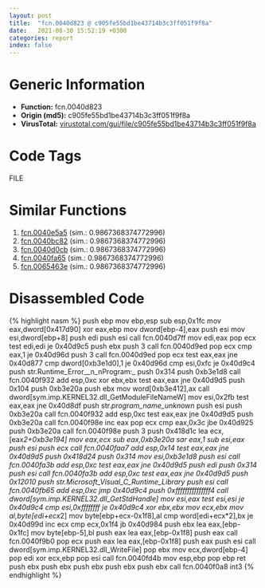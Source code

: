 ```yaml
---
layout: post
title:  "fcn.0040d823 @ c905fe55bd1be43714b3c3ff051f9f8a"
date:   2021-08-30 15:52:19 +0300
categories: report
index: false
---
```


# Generic Information
- **Function:** fcn.0040d823
- **Origin (md5):** c905fe55bd1be43714b3c3ff051f9f8a
- **VirusTotal:** [virustotal.com/gui/file/c905fe55bd1be43714b3c3ff051f9f8a][virustotal_ref]

# Code Tags
<span class="tag" id="FILE">FILE</span>


# Similar Functions

1. [fcn.0040e5a5][similar_1_ref] (sim.: 0.9867368374772996)
2. [fcn.0040bc82][similar_2_ref] (sim.: 0.9867368374772996)
3. [fcn.0040d0cb][similar_3_ref] (sim.: 0.9867368374772996)
4. [fcn.0040fa65][similar_4_ref] (sim.: 0.9867368374772996)
5. [fcn.0065463e][similar_5_ref] (sim.: 0.9867368374772996)


# Disassembled Code

{% highlight nasm %}
push ebp
mov ebp,esp
sub esp,0x1fc
mov eax,dword[0x417d90]
xor eax,ebp
mov dword[ebp-4],eax
push esi
mov esi,dword[ebp+8]
push edi
push esi
call fcn.0040d7ff
mov edi,eax
pop ecx
test edi,edi
je 0x40d9c5
push ebx
push 3
call fcn.0040d9ed
pop ecx
cmp eax,1
je 0x40d96d
push 3
call fcn.0040d9ed
pop ecx
test eax,eax
jne 0x40d877
cmp dword[0xb3e1d0],1
je 0x40d96d
cmp esi,0xfc
je 0x40d9c4
push str.Runtime_Error__n_nProgram:_
push 0x314
push 0xb3e1d8
call fcn.0040f932
add esp,0xc
xor ebx,ebx
test eax,eax
jne 0x40d9d5
push 0x104
push 0xb3e20a
push ebx
mov word[0xb3e412],ax
call dword[sym.imp.KERNEL32.dll_GetModuleFileNameW]
mov esi,0x2fb
test eax,eax
jne 0x40d8df
push str._program_name_unknown_
push esi
push 0xb3e20a
call fcn.0040f932
add esp,0xc
test eax,eax
jne 0x40d9d5
push 0xb3e20a
call fcn.0040f98e
inc eax
pop ecx
cmp eax,0x3c
jbe 0x40d925
push 0xb3e20a
call fcn.0040f98e
push 3
push 0x418d1c
lea ecx,[eax*2+0xb3e194]
mov eax,ecx
sub eax,0xb3e20a
sar eax,1
sub esi,eax
push esi
push ecx
call fcn.0040faa7
add esp,0x14
test eax,eax
jne 0x40d9d5
push 0x418d24
push 0x314
mov esi,0xb3e1d8
push esi
call fcn.0040fa3b
add esp,0xc
test eax,eax
jne 0x40d9d5
push edi
push 0x314
push esi
call fcn.0040fa3b
add esp,0xc
test eax,eax
jne 0x40d9d5
push 0x12010
push str.Microsoft_Visual_C_Runtime_Library
push esi
call fcn.0040fb65
add esp,0xc
jmp 0x40d9c4
push 0xfffffffffffffff4
call dword[sym.imp.KERNEL32.dll_GetStdHandle]
mov esi,eax
test esi,esi
je 0x40d9c4
cmp esi,0xffffffff
je 0x40d9c4
xor ebx,ebx
mov ecx,ebx
mov al,byte[edi+ecx*2]
mov byte[ebp+ecx-0x1f8],al
cmp word[edi+ecx*2],bx
je 0x40d99d
inc ecx
cmp ecx,0x1f4
jb 0x40d984
push ebx
lea eax,[ebp-0x1fc]
mov byte[ebp-5],bl
push eax
lea eax,[ebp-0x1f8]
push eax
call fcn.0040f9b0
pop ecx
push eax
lea eax,[ebp-0x1f8]
push eax
push esi
call dword[sym.imp.KERNEL32.dll_WriteFile]
pop ebx
mov ecx,dword[ebp-4]
pop edi
xor ecx,ebp
pop esi
call fcn.0040fd4b
mov esp,ebp
pop ebp
ret
push ebx
push ebx
push ebx
push ebx
push ebx
call fcn.0040f0a8
int3
{% endhighlight %}


[similar_1_ref]: /report/fcn.0040e5a5@d9931aa9e2aa8f7bd7ae2f1864773c9d
[similar_2_ref]: /report/fcn.0040bc82@dd7278b699f8b751b4e28f3abe51fa08
[similar_3_ref]: /report/fcn.0040d0cb@22e4fd0c4b1c614e2ac3f6bd9999bcbd
[similar_4_ref]: /report/fcn.0040fa65@006c3cbc964ac1c01e2439af9d4b68ff
[similar_5_ref]: /report/fcn.0065463e@8c848ad89aab40a1738b363a37856125
[virustotal_ref]: https://www.virustotal.com/gui/file/c905fe55bd1be43714b3c3ff051f9f8a